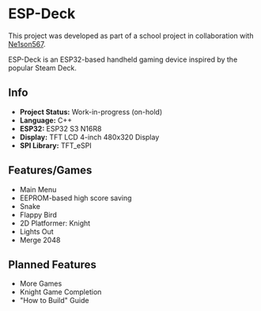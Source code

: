 # ESP-Deck

This project was developed as part of a school project in collaboration with [Ne1son567](https://github.com/Ne1son567).

ESP-Deck is an ESP32-based handheld gaming device inspired by the popular Steam Deck.

## Info
- **Project Status:** Work-in-progress (on-hold)
- **Language:** C++
- **ESP32:** ESP32 S3 N16R8
- **Display:** TFT LCD 4-inch 480x320 Display
- **SPI Library:** TFT_eSPI

## Features/Games
- Main Menu
- EEPROM-based high score saving
- Snake
- Flappy Bird
- 2D Platformer: Knight
- Lights Out
- Merge 2048

## Planned Features
- More Games
- Knight Game Completion
- "How to Build" Guide
